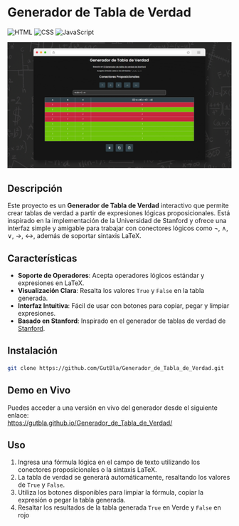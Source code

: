 # Generador de Tabla de Verdad  
![HTML](https://img.shields.io/badge/HTML-orange)
![CSS](https://img.shields.io/badge/CSS-blue)
![JavaScript](https://img.shields.io/badge/JavaScript-yellow)

![Generador de Tabla de Verdad](images/generador-de-tabla-de-verdad.png)

## Descripción
Este proyecto es un **Generador de Tabla de Verdad** interactivo que permite crear tablas de verdad a partir de expresiones lógicas proposicionales. Está inspirado en la implementación de la Universidad de Stanford y ofrece una interfaz simple y amigable para trabajar con conectores lógicos como ¬, ∧, ∨, →, ↔, además de soportar sintaxis LaTeX.

## Características
- **Soporte de Operadores**: Acepta operadores lógicos estándar y expresiones en LaTeX.
- **Visualización Clara**: Resalta los valores `True` y `False` en la tabla generada.
- **Interfaz Intuitiva**: Fácil de usar con botones para copiar, pegar y limpiar expresiones.
- **Basado en Stanford**: Inspirado en el generador de tablas de verdad de [Stanford](https://web.stanford.edu/class/cs103/tools/truth-table-tool/).

## Instalación
```bash
git clone https://github.com/GutBla/Generador_de_Tabla_de_Verdad.git
```

## Demo en Vivo
Puedes acceder a una versión en vivo del generador desde el siguiente enlace:  
https://gutbla.github.io/Generador_de_Tabla_de_Verdad/

## Uso
1. Ingresa una fórmula lógica en el campo de texto utilizando los conectores proposicionales o la sintaxis LaTeX.
2. La tabla de verdad se generará automáticamente, resaltando los valores de `True` y `False`.
3. Utiliza los botones disponibles para limpiar la fórmula, copiar la expresión o pegar la tabla generada.
4. Resaltar los resultados de la tabla generada `True` en Verde y `False` en rojo
